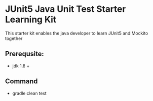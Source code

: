 # JUnit5 Java Unit Test Starter Learning Kit

This starter kit enables the java developer to learn JUnit5 and Mockito together

## Prerequsite:
- jdk 1.8 +

## Command
- gradle clean test